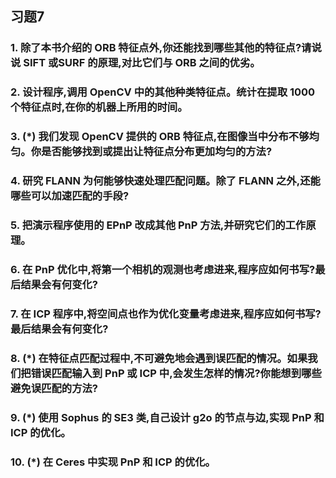 ## 习题7

### 1. 除了本书介绍的 ORB 特征点外,你还能找到哪些其他的特征点?请说说 SIFT 或SURF 的原理,对比它们与 ORB 之间的优劣。


### 2. 设计程序,调用 OpenCV 中的其他种类特征点。统计在提取 1000 个特征点时,在你的机器上所用的时间。


### 3. (*) 我们发现 OpenCV 提供的 ORB 特征点,在图像当中分布不够均匀。你是否能够找到或提出让特征点分布更加均匀的方法?




### 4. 研究 FLANN 为何能够快速处理匹配问题。除了 FLANN 之外,还能哪些可以加速匹配的手段?


### 5. 把演示程序使用的 EPnP 改成其他 PnP 方法,并研究它们的工作原理。



### 6. 在 PnP 优化中,将第一个相机的观测也考虑进来,程序应如何书写?最后结果会有何变化?




### 7. 在 ICP 程序中,将空间点也作为优化变量考虑进来,程序应如何书写?最后结果会有何变化?


### 8. (*) 在特征点匹配过程中,不可避免地会遇到误匹配的情况。如果我们把错误匹配输入到 PnP 或 ICP 中,会发生怎样的情况?你能想到哪些避免误匹配的方法?



### 9. (*) 使用 Sophus 的 SE3 类,自己设计 g2o 的节点与边,实现 PnP 和 ICP 的优化。



### 10. (*) 在 Ceres 中实现 PnP 和 ICP 的优化。

